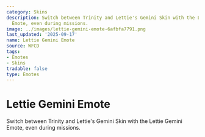 ```yaml
---
category: Skins
description: Switch between Trinity and Lettie's Gemini Skin with the Lettie Gemini
  Emote, even during missions.
image: ../images/lettie-gemini-emote-6afbfa7791.png
last_updated: '2025-09-17'
name: Lettie Gemini Emote
source: WFCD
tags:
- Emotes
- Skins
tradable: false
type: Emotes
---
```


# Lettie Gemini Emote

Switch between Trinity and Lettie's Gemini Skin with the Lettie Gemini Emote, even during missions.

